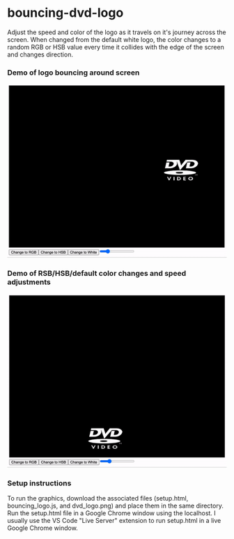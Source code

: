 # bouncing-dvd-logo
Adjust the speed and color of the logo as it travels on it's journey across the screen. 
When changed from the default white logo, the color changes to a random RGB or HSB value every time it collides with the edge of the screen and changes direction.

### Demo of logo bouncing around screen
![Demo1](basic_demo.gif)
### Demo of RSB/HSB/default color changes and speed adjustments
![Demo1](bouncing.gif)

### Setup instructions
To run the graphics, download the associated files (setup.html, bouncing_logo.js, and dvd_logo.png) and place them in the same directory.
Run the setup.html file in a Google Chrome window using the localhost. 
I usually use the VS Code "Live Server" extension to run setup.html in a live Google Chrome window.
